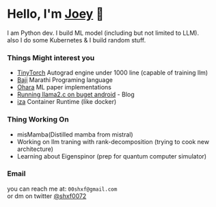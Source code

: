 # Hello, I'm [Joey](https://github.com/joey00072/) 👋


I am Python dev. I build ML model (including but not limited to LLM).<br>
also I do some Kubernetes & I build random stuff.

### Things Might interest you 
- [TinyTorch](https://github.com/joey00072/Tinytorch) Autograd engine under 1000 line (capable of training llm)
- [Baji](https://github.com/joey00072/Baji-Marathi-Programing-Language) Marathi Programing language
- [Ohara](https://github.com/joey00072/ohara) ML paper implementations
- [Running llama2.c on buget android](https://www.pythonstuff.com/blog/running_llama2.c_on_buget_android) - Blog
- [iza](https://github.com/joey00072/iza) Container Runtime (like docker)


### Thing Working On
- misMamba(Distilled
 mamba from mistral)
- Working on llm traning with rank-decomposition (trying to cook new architecture)
- Learning about Eigenspinor (prep for quantum computer simulator)

### Email
you can reach me at: `00shxf@gmail.com` <br>
or dm on twitter [@shxf0072](https://twitter.com/shxf0072)

